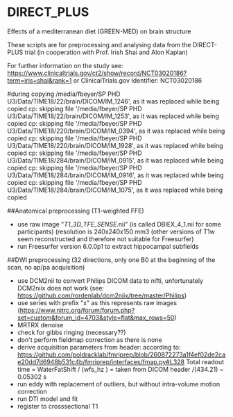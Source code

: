 # DIRECT_PLUS
Effects of a mediterranean diet (GREEN-MED) on brain structure

These scripts are for preprocessing and analysing data from the DIRECT-PLUS trial (in cooperation with Prof. Irish Shai and Alon Kaplan)

For further information on the study see:
https://www.clinicaltrials.gov/ct2/show/record/NCT03020186?term=iris+shai&rank=1
or ClinicalTrials.gov Identifier: NCT03020186


#during copying
/media/fbeyer/SP PHD U3/Data/TIME18/22/brain/DICOM/IM_1246', as it was replaced while being copied
cp: skipping file '/media/fbeyer/SP PHD U3/Data/TIME18/22/brain/DICOM/IM_1253', as it was replaced while being copied
cp: skipping file '/media/fbeyer/SP PHD U3/Data/TIME18/220/brain/DICOM/IM_0394', as it was replaced while being copied
cp: skipping file '/media/fbeyer/SP PHD U3/Data/TIME18/220/brain/DICOM/IM_1928', as it was replaced while being copied
cp: skipping file '/media/fbeyer/SP PHD U3/Data/TIME18/284/brain/DICOM/IM_0915', as it was replaced while being copied
cp: skipping file '/media/fbeyer/SP PHD U3/Data/TIME18/284/brain/DICOM/IM_0916', as it was replaced while being copied
cp: skipping file '/media/fbeyer/SP PHD U3/Data/TIME18/284/brain/DICOM/IM_1075', as it was replaced while being copied


##Anatomical preprocessing (T1-weighted FFE)

- use raw image "*T1_3D_TFE_SENSE*.nii" (is called DBIEX_4_1.nii for some participants)
    (resolution is 240x240x150 mm3 (other versions of T1w seem reconstructed and therefore not suitable for Freesurfer)
- run Freesurfer version 6.0.0p1 to extract hippocampal subfields


##DWI preprocessing (32 directions, only one B0 at the beginning of the scan, no ap/pa acquisition)

- use DCM2nii to convert Philips DICOM data to nifti, unfortunately DCM2niix does not work (see: https://github.com/rordenlab/dcm2niix/tree/master/Philips)
- use series with prefix "x" as this represents raw images (https://www.nitrc.org/forum/forum.php?set=custom&forum_id=4703&style=flat&max_rows=50)
- MRTRX denoise
- check for gibbs ringing (necessary??)
- don't perform fieldmap correction as there is none
- derive acquisition parameters from header:
  according to: https://github.com/poldracklab/fmriprep/blob/260872273a1f4ef02de2cae20dd7d6948b531c4b/fmriprep/interfaces/fmap.py#L328
  Total readout time = WaterFatShift / (wfs_hz ) = taken from DICOM header /(434.21) ~ 0.05302 s
- run eddy with replacement of outliers, but without intra-volume motion correction
- run DTI model and fit
- register to crosssectional T1
